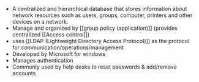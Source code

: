 - A centralized and hierarchical database that stores information about network resources such as users, groups, computer, printers and other devices on a network.
- Manage and organized by [[group policy (application)]] (provides centralized [[Access control]])
- uses [[LDAP (Lightweight Directory Access Protocol)]] as the protocol for communication/operations/management
- Developed by Microsoft for windows
- Manages authentication 
- Commonly used by help desks to reset passwords & add/remove accounts
